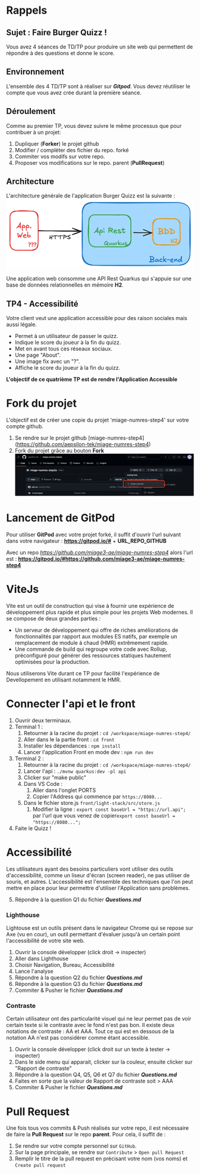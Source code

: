 # Rappels

## Sujet : Faire Burger Quizz !
Vous avez 4 séances de TD/TP pour  produire un site web qui permettent de répondre à des questions et  donne le score.


## Environnement
L'ensemble des  4 TD/TP sont à réaliser sur **_Gitpod_**.
Vous devez réutiliser le compte que vous avez crée durant la première séance.

## Déroulement

Comme au premier TP, vous devez suivre le même processus que pour contribuer à un projet:
1. Dupliquer (**Forker**) le projet github
1. Modifier / compléter des fichier du repo. forké
1. Commiter vos modifs sur votre repo.
1. Proposer vos modifications sur le repo. parent (**PullRequest**)

## Architecture
L'architecture générale de  l'application  Burger Quizz est la suivante :
![Capture d'écran](assets/Archi.png)

Une application web consomme une API Rest Quarkus  qui s'appuie sur une base de données relationnelles en  mémoire **H2**.

## TP4 - Accessibilité

Votre client veut une application accessible pour des raison sociales mais aussi légale.
* Permet à un utilisateur de passer le quizz.
* Indique le score du joueur à la fin du quizz.
* Met en avant tous ces réseaux sociaux.
* Une page "About".
* Une image fix avec un "?".
* Affiche le score du joueur à la fin du quizz.

**L'objectif de ce quatrième TP est de rendre l'Application Accessible**

# Fork du projet
L'objectif est de créer une copie du projet 'miage-numres-step4' sur votre compte github.

1. Se rendre sur le projet github [miage-numres-step4] (https://github.com/aepsilon-tek/miage-numres-step4)
1. Fork du projet grâce au bouton **Fork**
![Capture d'écran](assets/Fork.png)

# Lancement de GitPod

Pour utiliser  **GitPod** avec votre projet forké, il suffit d'ouvrir  l'url suivant dans votre navigateur :
**https://gitpod.io/#** + **URL_REPO_GITHUB**

Avec un repo _https://github.com/miage3-ae/miage-numres-step4_ alors l'url est : **https://gitpod.io/#https://github.com/miage3-ae/miage-numres-step4**


# ViteJs
 Vite est un outil de construction qui vise à fournir une expérience de développement plus rapide et plus simple pour les projets Web modernes. Il se compose de deux grandes parties :
 - Un serveur de développement qui offre de riches améliorations de
   fonctionnalités par rapport aux modules ES natifs, par exemple un
   remplacement de module à chaud (HMR) extrêmement rapide.
 - Une commande de build qui regroupe votre code avec Rollup,
   préconfiguré pour générer des ressources statiques hautement
   optimisées pour la production.
   
Nous utiliserons Vite durant ce TP pour facilité l'expérience de Devellopement en utilisant notamment le HMR.


# Connecter l'api et le front

1. Ouvrir deux terminaux.
1. Terminal 1 :
   1. Retourner à la racine du projet :  `cd /workspace/miage-numres-step4/`
   2. Aller dans le la partie front : `cd front`
   3. Installer les dépendances : `npm install`
   3. Lancer l'application Front en mode dev : `npm run dev`
1. Terminal 2 :
   1. Retourner à la racine du projet :  `cd /workspace/miage-numres-step4/`
   2. Lancer l'api : `./mvnw quarkus:dev -pl api`
   3. Clicker sur "make public"
   5. Dans VS Code : 
       1. Aller dans l'onglet PORTS
       2. Copier l'Address qui commence par `https://8080...`
   5. Dans le fichier store.js `front/light-stack/src/store.js`
       1. Modifier la ligne : `export const baseUrl = "https://url.api";` par l'url que vous venez de copier`export const baseUrl = "https://8080...";`
7. Faite le Quizz !

# Accessibilité
Les utilisateurs ayant des besoins particuliers vont utiliser des outils d'accessibilité, comme un liseur d'écran (screen reader), ne pas utiliser de souris, et autres.
L'accessibilité est l'ensemble des techniques que l'on peut mettre en place pour leur permettre d'utiliser l'Application sans problèmes.

5. Répondre à la question Q1 du fichier **_Questions.md_**

### Lighthouse
Lightouse est un outils présent dans le navigateur Chrome qui se repose sur Axe (vu en cour), un outil permettant d'évaluer jusqu'à un certain point l'accessibilité de votre site web.

1. Ouvrir la console développer (click droit -> inspecter)
2. Aller dans Lighthouse
3. Choisir Navigation, Bureau, Accessibilité
4. Lance l'analyse
5. Répondre à la question Q2 du fichier **_Questions.md_**
5. Répondre à la question Q3 du fichier **_Questions.md_**
8. Commiter  & Pusher le fichier **_Questions.md_**

### Contraste
Certain utilisateur ont des particularité visuel qui ne leur permet pas de voir certain texte si le contraste avec le fond n'est pas bon.
Il existe deux notations de contraste : AA et AAA.
Tout ce qui est en dessous de la notation AA n'est pas considérer comme étant accessible.


1. Ouvrir la console développer (click droit sur un texte à tester -> inspecter)
4. Dans le side menu qui apparait, clicker sur la couleur, ensuite clicker sur "Rapport de contraste"
5. Répondre à la question Q4, Q5, Q6 et Q7 du fichier **_Questions.md_**
4. Faites en sorte que la valeur de Rapport de contraste soit > AAA
8. Commiter & Pusher le fichier **_Questions.md_**



# Pull Request
Une fois tous vos commits & Push réalisés sur votre repo, il est nécessaire de faire la **Pull Request** sur le repo **parent**.
Pour cela, il suffit de :
1. Se rendre sur votre compte personnel sur `GitHub`.
1. Sur la page principale, se rendre sur `Contribute` > `Open pull Request`
1. Remplir le titre de la pull request en précisant votre nom (vos noms) et `Create pull request`